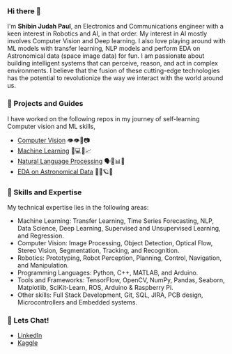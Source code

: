 ### Hi there 👋
I'm **Shibin Judah Paul**, an Electronics and Communications engineer with a keen interest in Robotics and AI, in that order. My interest in AI mostly involves Computer Vision and Deep learning. I also love playing around with ML models with transfer learning, NLP models and perform EDA on Astronomical data (space image data) for fun. I am passionate about building intelligent systems that can perceive, reason, and act in complex environments. I believe that the fusion of these cutting-edge technologies has the potential to revolutionize the way we interact with the world around us.

### 🔭 Projects and Guides 

I have worked on the following repos in my journey of self-learning Computer vision and ML skills,
* [Computer Vision](https://github.com/shibinjudahpaul/OpenCV-Projects) 👁️👁️🤖📷 
* [Machine Learning](https://github.com/shibinjudahpaul/Machine-and-Deep-Learning-Projects) 🧠💻🤖📈
* [Natural Language Processing](https://github.com/shibinjudahpaul/NLP-Projects) 🗣️💬📊🤖
* [EDA on Astronomical Data](https://github.com/shibinjudahpaul/SpaceImageDataProcessing-Projects) 🌌🔭🪐✨


### :wrench: Skills and Expertise 

My technical expertise lies in the following areas:
* Machine Learning: Transfer Learning, Time Series Forecasting, NLP, Data Science, Deep Learning, Supervised and Unsupervised Learning, and Regression.
* Computer Vision: Image Processing, Object Detection, Optical Flow, Stereo Vision, Segmentation, Tracking, and Recognition.
* Robotics: Prototyping, Robot Perception, Planning, Control, Navigation, and Manipulation.
* Programming Languages: Python, C++, MATLAB, and  Arduino. 
* Tools and Frameworks: TensorFlow, OpenCV, NumPy, Pandas, Seaborn, Matplotlib, SciKit-Learn, ROS, Arduino & Raspberry Pi.
* Other skills: Full Stack Development, Git, SQL, JIRA, PCB design, Microcontrollers and Embedded systems.

### :speech_balloon: Lets Chat!
* [LinkedIn](https://www.linkedin.com/in/shibinjudahpaul/)
* [Kaggle](https://www.kaggle.com/shibinjudah)

